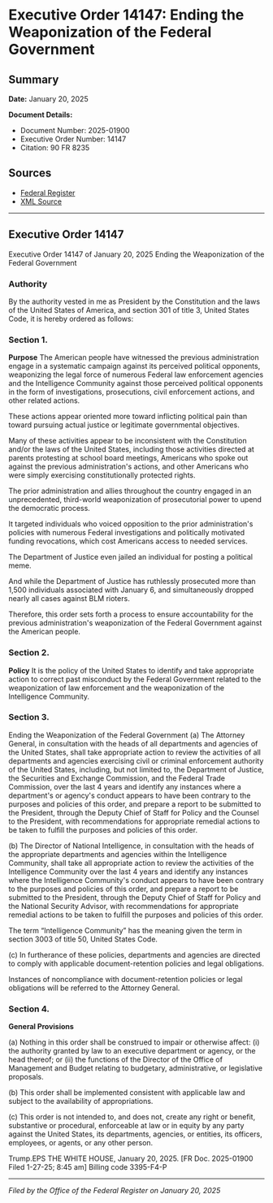 # Executive Order 14147: Ending the Weaponization of the Federal Government

## Summary

**Date:** January 20, 2025

**Document Details:**
- Document Number: 2025-01900
- Executive Order Number: 14147
- Citation: 90 FR 8235

## Sources
- [Federal Register](https://www.federalregister.gov/documents/2025/01/28/2025-01900/ending-the-weaponization-of-the-federal-government)
- [XML Source](https://www.federalregister.gov/documents/full_text/xml/2025/01/28/2025-01900.xml)

---

## Executive Order 14147

Executive Order 14147 of January 20, 2025
Ending the Weaponization of the Federal Government
### Authority

By the authority vested in me as President by the Constitution and the laws of the United States of America, and section 301 of title 3, United States Code, it is hereby ordered as follows:
### Section 1.

**Purpose**
 The American people have witnessed the previous administration engage in a systematic campaign against its perceived political opponents, weaponizing the legal force of numerous Federal law enforcement agencies and the Intelligence Community against those perceived political opponents in the form of investigations, prosecutions, civil enforcement actions, and other related actions.

These actions appear oriented more toward inflicting political pain than toward pursuing actual justice or legitimate governmental objectives.

Many of these activities appear to be inconsistent with the Constitution and/or the laws of the United States, including those activities directed at parents protesting at school board meetings, Americans who spoke out against the previous administration's actions, and other Americans who were simply exercising constitutionally protected rights.

The prior administration and allies throughout the country engaged in an unprecedented, third-world weaponization of prosecutorial power to upend the democratic process.

It targeted individuals who voiced opposition to the prior administration's policies with numerous Federal investigations and politically motivated funding revocations, which cost Americans access to needed services.

The Department of Justice even jailed an individual for posting a political meme.

And while the Department of Justice has ruthlessly prosecuted more than 1,500 individuals associated with January 6, and simultaneously dropped nearly all cases against BLM rioters.

Therefore, this order sets forth a process to ensure accountability for the previous administration's weaponization of the Federal Government against the American people.
### Section 2.

**Policy**
 It is the policy of the United States to identify and take appropriate action to correct past misconduct by the Federal Government related to the weaponization of law enforcement and the weaponization of the Intelligence Community.
### Section 3.

Ending the Weaponization of the Federal Government (a) The Attorney General, in consultation with the heads of all departments and agencies of the United States, shall take appropriate action to review the activities of all departments and agencies exercising civil or criminal enforcement authority of the United States, including, but not limited to, the Department of Justice, the Securities and Exchange Commission, and the Federal Trade Commission, over the last 4 years and identify any instances where a department's or agency's conduct appears to have been contrary to the purposes and policies of this order, and prepare a report to be submitted to the President, through the Deputy Chief of Staff for Policy and the Counsel to the President, with recommendations for appropriate remedial actions to be taken to fulfill the purposes and policies of this order.

(b) The Director of National Intelligence, in consultation with the heads of the appropriate departments and agencies within the Intelligence Community, shall take all appropriate action to review the activities of the Intelligence Community over the last 4 years and identify any instances where the Intelligence Community's conduct appears to have been contrary to the purposes and policies of this order, and prepare a report to be submitted 
to the President, through the Deputy Chief of Staff for Policy and the National Security Advisor, with recommendations for appropriate remedial actions to be taken to fulfill the purposes and policies of this order.

The term “Intelligence Community” has the meaning given the term in section 3003 of title 50, United States Code. 

(c) In furtherance of these policies, departments and agencies are directed to comply with applicable document-retention policies and legal obligations.

Instances of noncompliance with document-retention policies or legal obligations will be referred to the Attorney General. 
### Section 4.

**General Provisions**

(a) Nothing in this order shall be construed to impair or otherwise affect:
    (i) the authority granted by law to an executive department or agency, or the head thereof; or
    (ii) the functions of the Director of the Office of Management and Budget relating to budgetary, administrative, or legislative proposals.

(b) This order shall be implemented consistent with applicable law and subject to the availability of appropriations.

(c) This order is not intended to, and does not, create any right or benefit, substantive or procedural, enforceable at law or in equity by any party against the United States, its departments, agencies, or entities, its officers, employees, or agents, or any other person.

Trump.EPS
THE WHITE HOUSE,
January 20, 2025.
[FR Doc. 2025-01900
Filed 1-27-25; 8:45 am] 
Billing code 3395-F4-P

---

*Filed by the Office of the Federal Register on January 20, 2025*

